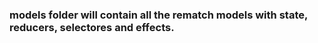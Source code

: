 ### **models** folder will contain all the rematch models with state, reducers, selectores and effects.
